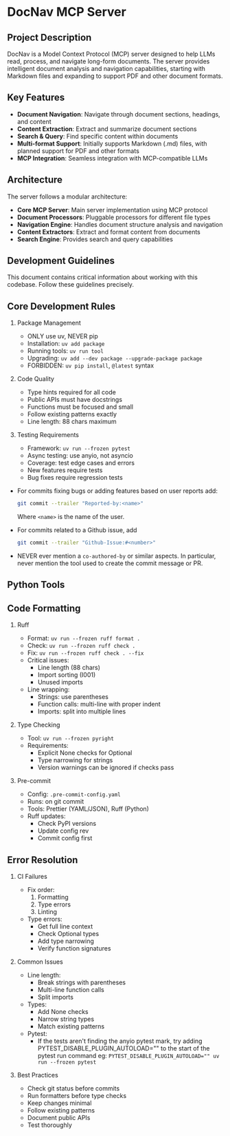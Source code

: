 # DocNav MCP Server

## Project Description

DocNav is a Model Context Protocol (MCP) server designed to help LLMs read, process, and navigate long-form documents. The server provides intelligent document analysis and navigation capabilities, starting with Markdown files and expanding to support PDF and other document formats.

## Key Features

- **Document Navigation**: Navigate through document sections, headings, and content
- **Content Extraction**: Extract and summarize document sections
- **Search & Query**: Find specific content within documents
- **Multi-format Support**: Initially supports Markdown (.md) files, with planned support for PDF and other formats
- **MCP Integration**: Seamless integration with MCP-compatible LLMs

## Architecture

The server follows a modular architecture:
- **Core MCP Server**: Main server implementation using MCP protocol
- **Document Processors**: Pluggable processors for different file types
- **Navigation Engine**: Handles document structure analysis and navigation
- **Content Extractors**: Extract and format content from documents
- **Search Engine**: Provides search and query capabilities

## Development Guidelines

This document contains critical information about working with this codebase. Follow these guidelines precisely.

## Core Development Rules

1. Package Management
   - ONLY use uv, NEVER pip
   - Installation: `uv add package`
   - Running tools: `uv run tool`
   - Upgrading: `uv add --dev package --upgrade-package package`
   - FORBIDDEN: `uv pip install`, `@latest` syntax

2. Code Quality
   - Type hints required for all code
   - Public APIs must have docstrings
   - Functions must be focused and small
   - Follow existing patterns exactly
   - Line length: 88 chars maximum

3. Testing Requirements
   - Framework: `uv run --frozen pytest`
   - Async testing: use anyio, not asyncio
   - Coverage: test edge cases and errors
   - New features require tests
   - Bug fixes require regression tests

- For commits fixing bugs or adding features based on user reports add:
  ```bash
  git commit --trailer "Reported-by:<name>"
  ```
  Where `<name>` is the name of the user.

- For commits related to a Github issue, add
  ```bash
  git commit --trailer "Github-Issue:#<number>"
  ```
- NEVER ever mention a `co-authored-by` or similar aspects. In particular, never
  mention the tool used to create the commit message or PR.


## Python Tools

## Code Formatting

1. Ruff
   - Format: `uv run --frozen ruff format .`
   - Check: `uv run --frozen ruff check .`
   - Fix: `uv run --frozen ruff check . --fix`
   - Critical issues:
     - Line length (88 chars)
     - Import sorting (I001)
     - Unused imports
   - Line wrapping:
     - Strings: use parentheses
     - Function calls: multi-line with proper indent
     - Imports: split into multiple lines

2. Type Checking
   - Tool: `uv run --frozen pyright`
   - Requirements:
     - Explicit None checks for Optional
     - Type narrowing for strings
     - Version warnings can be ignored if checks pass

3. Pre-commit
   - Config: `.pre-commit-config.yaml`
   - Runs: on git commit
   - Tools: Prettier (YAML/JSON), Ruff (Python)
   - Ruff updates:
     - Check PyPI versions
     - Update config rev
     - Commit config first

## Error Resolution

1. CI Failures
   - Fix order:
     1. Formatting
     2. Type errors
     3. Linting
   - Type errors:
     - Get full line context
     - Check Optional types
     - Add type narrowing
     - Verify function signatures

2. Common Issues
   - Line length:
     - Break strings with parentheses
     - Multi-line function calls
     - Split imports
   - Types:
     - Add None checks
     - Narrow string types
     - Match existing patterns
   - Pytest:
     - If the tests aren't finding the anyio pytest mark, try adding PYTEST_DISABLE_PLUGIN_AUTOLOAD=""
       to the start of the pytest run command eg:
       `PYTEST_DISABLE_PLUGIN_AUTOLOAD="" uv run --frozen pytest`

3. Best Practices
   - Check git status before commits
   - Run formatters before type checks
   - Keep changes minimal
   - Follow existing patterns
   - Document public APIs
   - Test thoroughly